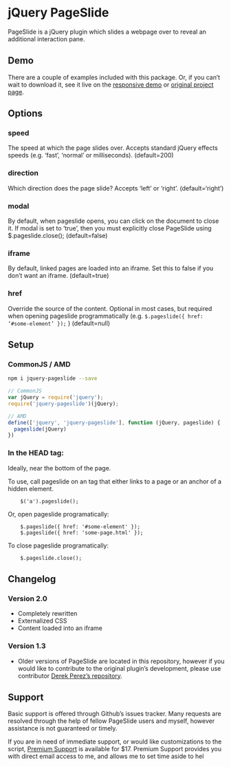 jQuery PageSlide
================

PageSlide is a jQuery plugin which slides a webpage over to reveal an
additional interaction pane.

Demo
----

There are a couple of examples included with this package. Or, if you
can’t wait to download it, see it live on the [responsive demo] or
[original project page].

Options
-------

### speed

The speed at which the page slides over. Accepts standard jQuery effects
speeds (e.g. ‘fast’, ‘normal’ or milliseconds). (default=200)

### direction

Which direction does the page slide? Accepts ‘left’ or ‘right’.
(default=‘right’)

### modal

By default, when pageslide opens, you can click on the document to close
it. If modal is set to ‘true’, then you must explicitly close PageSlide
using \$.pageslide.close(); (default=false)

### iframe

By default, linked pages are loaded into an iframe. Set this to false if
you don’t want an iframe. (default=true)

### href

Override the source of the content. Optional in most cases, but required
when opening pageslide programmatically (e.g. <code>\$.pageslide({ href:
‘\#some-element’ });</code> ) (default=null)

Setup
-----

### CommonJS / AMD

```bash
npm i jquery-pageslide --save
```


```js
// CommonJS
var jQuery = require('jquery');
require('jquery-pageslide')(jQuery);

// AMD
define(['jquery', 'jquery-pageslide'], function (jQuery, pageslide) {
  pageslide(jQuery)
})
```

### In the HEAD tag:

Ideally, near the bottom of the page.

To use, call pageslide on an <code><a></code> tag that either links to a
page or an anchor of a hidden element.

        $('a').pageslide();

Or, open pageslide programatically:

        $.pageslide({ href: '#some-element' });
        $.pageslide({ href: 'some-page.html' });

To close pageslide programatically:

        $.pageslide.close();

Changelog
---------

### Version 2.0

-   Completely rewritten
-   Externalized CSS
-   Content loaded into an iframe

### Version 1.3

-   Older versions of PageSlide are located in this repository, however
    if you would like to contribute to the original plugin’s
    development, please use contributor [Derek Perez’s repository].

Support
-------

Basic support is offered through Github’s issues tracker. Many requests
are resolved through the help of fellow PageSlide users and myself,
however assistance is not guaranteed or timely.

If you are in need of immediate support, or would like customizations to
the script, [Premium Support] is available for \$17. Premium Support
provides you with direct email access to me, and allows me to set time
aside to hel

  [responsive demo]: http://srobbin.github.com/jquery-pageslide
  [original project page]: http://srobbin.com/blog/jquery-pageslide/
  [Derek Perez’s repository]: https://github.com/perezd/jquery-pageslide
  [Premium Support]: https://www.paypal.com/cgi-bin/webscr?business=scott@halobrite.com&cmd=_xclick&currency_code=USD&amount=17&item_name=jQuery%20PageSlide%20Premium%20Support